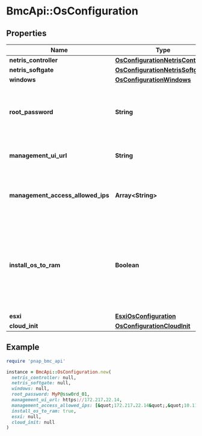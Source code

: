 # BmcApi::OsConfiguration

## Properties

| Name | Type | Description | Notes |
| ---- | ---- | ----------- | ----- |
| **netris_controller** | [**OsConfigurationNetrisController**](OsConfigurationNetrisController.md) |  | [optional] |
| **netris_softgate** | [**OsConfigurationNetrisSoftgate**](OsConfigurationNetrisSoftgate.md) |  | [optional] |
| **windows** | [**OsConfigurationWindows**](OsConfigurationWindows.md) |  | [optional] |
| **root_password** | **String** | (Read-only) Auto-generated password set for user &#39;root&#39; on an ESXi or Proxmox server.&lt;br&gt;  The password is not stored and therefore will only be returned in response to provisioning a server. Copy and save it for future reference. | [optional][readonly] |
| **management_ui_url** | **String** | (Read-only) The URL of the management UI which will only be returned in response to provisioning a server. | [optional][readonly] |
| **management_access_allowed_ips** | **Array&lt;String&gt;** | List of IPs allowed to access the Management UI. Supported in single IP, CIDR and range format. When undefined, Management UI is disabled. This will only be returned in response to provisioning a server. | [optional] |
| **install_os_to_ram** | **Boolean** | If true, OS will be installed to and booted from the server&#39;s RAM. On restart RAM OS will be lost and the server will not be reachable unless a custom bootable OS has been deployed. Follow the &lt;a href&#x3D;&#39;https://phoenixnap.com/kb/bmc-custom-os&#39; target&#x3D;&#39;_blank&#39;&gt;instructions&lt;/a&gt; on how to install custom OS on BMC. Only supported for ubuntu/focal and ubuntu/jammy. | [optional][default to false] |
| **esxi** | [**EsxiOsConfiguration**](EsxiOsConfiguration.md) |  | [optional] |
| **cloud_init** | [**OsConfigurationCloudInit**](OsConfigurationCloudInit.md) |  | [optional] |

## Example

```ruby
require 'pnap_bmc_api'

instance = BmcApi::OsConfiguration.new(
  netris_controller: null,
  netris_softgate: null,
  windows: null,
  root_password: MyP@ssw0rd_01,
  management_ui_url: https://172.217.22.14,
  management_access_allowed_ips: [&quot;172.217.22.14&quot;,&quot;10.111.14.40/29&quot;,&quot;10.111.14.66 - 10.111.14.71&quot;],
  install_os_to_ram: true,
  esxi: null,
  cloud_init: null
)
```


